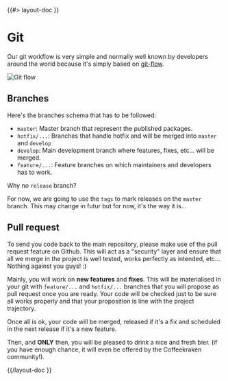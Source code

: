 <!--
/**
 * @name            Git
 * @namespace       doc.contribute
 * @type            Markdown
 * @platform        md
 * @status          stable
 * @menu            Documentation / Contribute           /doc/contribute/git
 *
 * @since           2.0.0
 * @author    Olivier Bossel <olivier.bossel@gmail.com> (https://coffeekraken.io)
 */
-->

{{#> layout-doc }}

# Git

Our git workflow is very simple and normally well known by developers around the world because it's simply based on [git-flow](https://www.atlassian.com/git/tutorials/comparing-workflows/gitflow-workflow#:~:text=Gitflow%20is%20a%20legacy%20Git,software%20development%20and%20DevOps%20practices.).

![Git flow](https://wac-cdn.atlassian.com/dam/jcr:cc0b526e-adb7-4d45-874e-9bcea9898b4a/04%20Hotfix%20branches.svg?cdnVersion=470)

## Branches

Here's the branches schema that has to be followed:

-   `master`: Master branch that represent the published packages.
-   `hotfix/...`: Branches that handle hotfix and will be merged into `master` and `develop`
-   `develop`: Main development branch where features, fixes, etc... will be merged.
-   `feature/...`: Feature branches on which maintainers and developers has to work.

Why no `release` branch?

For now, we are going to use the `tags` to mark releases on the `master` branch. This may change in futur but for now, it's the way it is...

## Pull request

To send you code back to the main repository, please make use of the pull request feature on Github. This will act as a "security" layer and ensure that all we merge in the project is well tested, works perfectly as intended, etc... Nothing against you guys! :)

Mainly, you will work on **new features** and **fixes**. This will be materialised in your git with `feature/...` and `hotfix/...` branches that you will propose as pull request once you are ready. Your code will be checked just to be sure all works properly and that your proposition is line with the project trajectory.

Once all is ok, your code will be merged, released if it's a fix and scheduled in the next release if it's a new feature.

Then, and **ONLY** then, you will be pleased to drink a nice and fresh bier. (if you have enough chance, it will even be offered by the Coffeekraken community!).

{{/layout-doc }}
